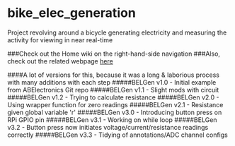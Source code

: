 # bike_elec_generation
Project revolving around a bicycle generating electricity and measuring the activity for viewing in near real-time

###Check out the Home wiki on the right-hand-side navigation
###Also, check out the related webpage [here](https://sites.google.com/site/belgenproject/)


####A lot of versions for this, because it was a long & laborious process with many additions with each step
#####BELGen v1.0 - Initial example from ABElectronics Git repo
#####BELGen v1.1 - Slight mods with circuit
#####BELGen v1.2 - Trying to calculate resistance
#####BELGen v2.0 - Using wrapper function for zero readings
#####BELGen v2.1 - Resistance given global variable 'r'
#####BELGen v3.0 - Introducing button press on RPi GPIO pin
#####BELGen v3.1 - Working on while loop
#####BELGen v3.2 - Button press now initiates voltage/current/resistance readings correctly
#####BELGen v3.3 - Tidying of annotations/ADC channel configs
